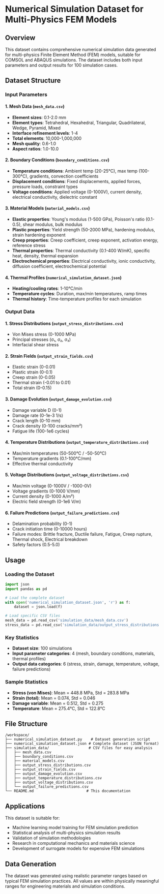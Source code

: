 # Numerical Simulation Dataset for Multi-Physics FEM Models

## Overview
This dataset contains comprehensive numerical simulation data generated for multi-physics Finite Element Method (FEM) models, suitable for COMSOL and ABAQUS simulations. The dataset includes both input parameters and output results for 100 simulation cases.

## Dataset Structure

### Input Parameters

#### 1. Mesh Data (`mesh_data.csv`)
- **Element sizes**: 0.1-2.0 mm
- **Element types**: Tetrahedral, Hexahedral, Triangular, Quadrilateral, Wedge, Pyramid, Mixed
- **Interface refinement levels**: 1-4
- **Total elements**: 10,000-1,000,000
- **Mesh quality**: 0.6-1.0
- **Aspect ratios**: 1.0-10.0

#### 2. Boundary Conditions (`boundary_conditions.csv`)
- **Temperature conditions**: Ambient temp (20-25°C), max temp (100-300°C), gradients, convection coefficients
- **Displacement conditions**: Fixed displacements, applied forces, pressure loads, constraint types
- **Voltage conditions**: Applied voltage (0-1000V), current density, electrical conductivity, dielectric constant

#### 3. Material Models (`material_models.csv`)
- **Elastic properties**: Young's modulus (1-500 GPa), Poisson's ratio (0.1-0.5), shear modulus, bulk modulus
- **Plastic properties**: Yield strength (50-2000 MPa), hardening modulus, strain hardening exponent
- **Creep properties**: Creep coefficient, creep exponent, activation energy, reference stress
- **Thermal properties**: Thermal conductivity (0.1-400 W/mK), specific heat, density, thermal expansion
- **Electrochemical properties**: Electrical conductivity, ionic conductivity, diffusion coefficient, electrochemical potential

#### 4. Thermal Profiles (`numerical_simulation_dataset.json`)
- **Heating/cooling rates**: 1-10°C/min
- **Temperature cycles**: Duration, max/min temperatures, ramp times
- **Thermal history**: Time-temperature profiles for each simulation

### Output Data

#### 1. Stress Distributions (`output_stress_distributions.csv`)
- Von Mises stress (0-1000 MPa)
- Principal stresses (σ₁, σ₂, σ₃)
- Interfacial shear stress

#### 2. Strain Fields (`output_strain_fields.csv`)
- Elastic strain (0-0.01)
- Plastic strain (0-0.1)
- Creep strain (0-0.05)
- Thermal strain (-0.01 to 0.01)
- Total strain (0-0.15)

#### 3. Damage Evolution (`output_damage_evolution.csv`)
- Damage variable D (0-1)
- Damage rate (0-1e-3 1/s)
- Crack length (0-10 mm)
- Crack density (0-100 cracks/mm²)
- Fatigue life (100-1e6 cycles)

#### 4. Temperature Distributions (`output_temperature_distributions.csv`)
- Max/min temperatures (50-500°C / -50-50°C)
- Temperature gradients (0.1-100°C/mm)
- Effective thermal conductivity

#### 5. Voltage Distributions (`output_voltage_distributions.csv`)
- Max/min voltage (0-1000V / -1000-0V)
- Voltage gradients (0-1000 V/mm)
- Current density (0-1000 A/m²)
- Electric field strength (0-1e6 V/m)

#### 6. Failure Predictions (`output_failure_predictions.csv`)
- Delamination probability (0-1)
- Crack initiation time (0-10000 hours)
- Failure modes: Brittle fracture, Ductile failure, Fatigue, Creep rupture, Thermal shock, Electrical breakdown
- Safety factors (0.5-5.0)

## Usage

### Loading the Dataset
```python
import json
import pandas as pd

# Load the complete dataset
with open('numerical_simulation_dataset.json', 'r') as f:
    dataset = json.load(f)

# Load specific CSV files
mesh_data = pd.read_csv('simulation_data/mesh_data.csv')
stress_data = pd.read_csv('simulation_data/output_stress_distributions.csv')
```

### Key Statistics
- **Dataset size**: 100 simulations
- **Input parameter categories**: 4 (mesh, boundary conditions, materials, thermal profiles)
- **Output data categories**: 6 (stress, strain, damage, temperature, voltage, failure predictions)

### Sample Statistics
- **Stress (von Mises)**: Mean = 448.8 MPa, Std = 283.8 MPa
- **Strain (total)**: Mean = 0.074, Std = 0.046
- **Damage variable**: Mean = 0.512, Std = 0.275
- **Temperature**: Mean = 275.4°C, Std = 122.8°C

## File Structure
```
/workspace/
├── numerical_simulation_dataset.py    # Dataset generation script
├── numerical_simulation_dataset.json # Complete dataset (JSON format)
├── simulation_data/                  # CSV files for easy analysis
│   ├── mesh_data.csv
│   ├── boundary_conditions.csv
│   ├── material_models.csv
│   ├── output_stress_distributions.csv
│   ├── output_strain_fields.csv
│   ├── output_damage_evolution.csv
│   ├── output_temperature_distributions.csv
│   ├── output_voltage_distributions.csv
│   └── output_failure_predictions.csv
└── README.md                        # This documentation
```

## Applications
This dataset is suitable for:
- Machine learning model training for FEM simulation prediction
- Statistical analysis of multi-physics simulation results
- Validation of simulation methodologies
- Research in computational mechanics and materials science
- Development of surrogate models for expensive FEM simulations

## Data Generation
The dataset was generated using realistic parameter ranges based on typical FEM simulation practices. All values are within physically meaningful ranges for engineering materials and simulation conditions.